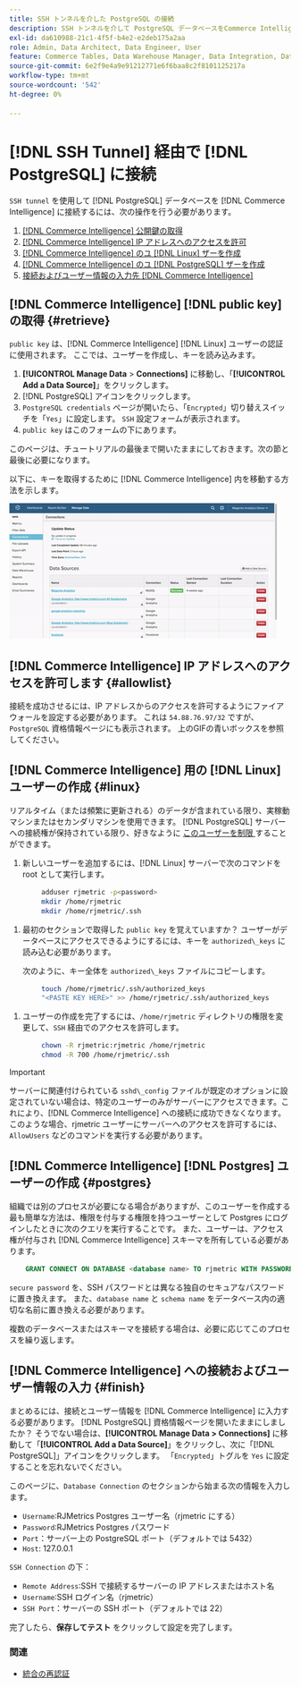 ```yaml
---
title: SSH トンネルを介した PostgreSQL の接続
description: SSH トンネルを介して PostgreSQL データベースをCommerce Intelligenceに接続する方法を説明します。
exl-id: da610988-21c1-4f5f-b4e2-e2deb175a2aa
role: Admin, Data Architect, Data Engineer, User
feature: Commerce Tables, Data Warehouse Manager, Data Integration, Data Import/Export, SQL Report Builder
source-git-commit: 6e2f9e4a9e91212771e6f6baa8c2f8101125217a
workflow-type: tm+mt
source-wordcount: '542'
ht-degree: 0%

---
```


# [!DNL SSH Tunnel] 経由で [!DNL PostgreSQL] に接続

`SSH tunnel` を使用して [!DNL PostgreSQL] データベースを [!DNL Commerce Intelligence] に接続するには、次の操作を行う必要があります。

1. [ [!DNL Commerce Intelligence]  公開鍵の取得](#retrieve)
1. [ [!DNL Commerce Intelligence] IP アドレスへのアクセスを許可](#allowlist)
1. [ [!DNL Commerce Intelligence] のユ  [!DNL Linux]  ザーを作成](#linux)
1. [ [!DNL Commerce Intelligence] のユ  [!DNL PostgreSQL]  ザーを作成](#postgres)
1. [接続およびユーザー情報の入力先  [!DNL Commerce Intelligence]](#finish)

## [!DNL Commerce Intelligence] [!DNL public key] の取得 {#retrieve}

`public key` は、[!DNL Commerce Intelligence] [!DNL Linux] ユーザーの認証に使用されます。 ここでは、ユーザーを作成し、キーを読み込みます。

1. **[!UICONTROL Manage Data** > **Connections]** に移動し、「**[!UICONTROL Add a Data Source]**」をクリックします。
1. [!DNL PostgreSQL] アイコンをクリックします。
1. `PostgreSQL credentials` ページが開いたら、「`Encrypted`」切り替えスイッチを「`Yes`」に設定します。 `SSH` 設定フォームが表示されます。
1. `public key` はこのフォームの下にあります。

このページは、チュートリアルの最後まで開いたままにしておきます。次の節と最後に必要になります。

以下に、キーを取得するために [!DNL Commerce Intelligence] 内を移動する方法を示します。

![RJMetrics 公開鍵の取得 ](../../../assets/get-mbi-public-key.gif)

## [!DNL Commerce Intelligence] IP アドレスへのアクセスを許可します {#allowlist}

接続を成功させるには、IP アドレスからのアクセスを許可するようにファイアウォールを設定する必要があります。 これは `54.88.76.97/32` ですが、`PostgreSQL` 資格情報ページにも表示されます。 上のGIFの青いボックスを参照してください。

## [!DNL Commerce Intelligence] 用の [!DNL Linux] ユーザーの作成 {#linux}

リアルタイム（または頻繁に更新される）のデータが含まれている限り、実稼動マシンまたはセカンダリマシンを使用できます。 [!DNL PostgreSQL] サーバーへの接続権が保持されている限り、好きなように [ このユーザーを制限 ](../../../administrator/account-management/restrict-db-access.md) することができます。

1. 新しいユーザーを追加するには、[!DNL Linux] サーバーで次のコマンドを root として実行します。

```bash
        adduser rjmetric -p<password>
        mkdir /home/rjmetric
        mkdir /home/rjmetric/.ssh
```

1. 最初のセクションで取得した `public key` を覚えていますか？ ユーザーがデータベースにアクセスできるようにするには、キーを `authorized\_keys` に読み込む必要があります。

   次のように、キー全体を `authorized\_keys` ファイルにコピーします。

```bash
        touch /home/rjmetric/.ssh/authorized_keys
        "<PASTE KEY HERE>" >> /home/rjmetric/.ssh/authorized_keys
```

1. ユーザーの作成を完了するには、`/home/rjmetric` ディレクトリの権限を変更して、`SSH` 経由でのアクセスを許可します。

```bash
        chown -R rjmetric:rjmetric /home/rjmetric
        chmod -R 700 /home/rjmetric/.ssh
```

>[!IMPORTANT]
>
>サーバーに関連付けられている `sshd\_config` ファイルが既定のオプションに設定されていない場合は、特定のユーザーのみがサーバーにアクセスできます。これにより、[!DNL Commerce Intelligence] への接続に成功できなくなります。 このような場合、rjmetric ユーザーにサーバーへのアクセスを許可するには、`AllowUsers` などのコマンドを実行する必要があります。

## [!DNL Commerce Intelligence] [!DNL Postgres] ユーザーの作成 {#postgres}

組織では別のプロセスが必要になる場合がありますが、このユーザーを作成する最も簡単な方法は、権限を付与する権限を持つユーザーとして Postgres にログインしたときに次のクエリを実行することです。 また、ユーザーは、アクセス権が付与され [!DNL Commerce Intelligence] スキーマを所有している必要があります。

```sql
    GRANT CONNECT ON DATABASE <database name> TO rjmetric WITH PASSWORD <secure password>;GRANT USAGE ON SCHEMA <schema name> TO rjmetric;GRANT SELECT ON ALL TABLES IN SCHEMA <schema name> TO rjmetric;ALTER DEFAULT PRIVILEGES IN SCHEMA <schema name> GRANT SELECT ON TABLES TO rjmetric;
```

`secure password` を、SSH パスワードとは異なる独自のセキュアなパスワードに置き換えます。 また、`database name` と `schema name` をデータベース内の適切な名前に置き換える必要があります。

複数のデータベースまたはスキーマを接続する場合は、必要に応じてこのプロセスを繰り返します。

## [!DNL Commerce Intelligence] への接続およびユーザー情報の入力 {#finish}

まとめるには、接続とユーザー情報を [!DNL Commerce Intelligence] に入力する必要があります。 [!DNL PostgreSQL] 資格情報ページを開いたままにしましたか？ そうでない場合は、**[!UICONTROL Manage Data > Connections]** に移動して「**[!UICONTROL Add a Data Source]**」をクリックし、次に「[!DNL PostgreSQL]」アイコンをクリックします。 「`Encrypted`」トグルを `Yes` に設定することを忘れないでください。

このページに、`Database Connection` のセクションから始まる次の情報を入力します。

* `Username`:RJMetrics Postgres ユーザー名（rjmetric にする）
* `Password`:RJMetrics Postgres パスワード
* `Port`：サーバー上の PostgreSQL ポート（デフォルトでは 5432）
* `Host`: 127.0.0.1

`SSH Connection` の下：

* `Remote Address`:SSH で接続するサーバーの IP アドレスまたはホスト名
* `Username`:SSH ログイン名（rjmetric）
* `SSH Port`：サーバーの SSH ポート（デフォルトでは 22）

完了したら、**保存してテスト** をクリックして設定を完了します。

### 関連

* [ 統合の再認証 ](https://experienceleague.adobe.com/docs/commerce-knowledge-base/kb/how-to/mbi-reauthenticating-integrations.html?lang=ja)
